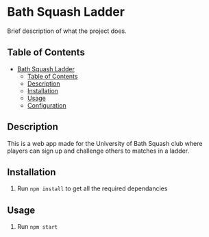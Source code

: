 # Bath Squash Ladder

Brief description of what the project does.

## Table of Contents

- [Bath Squash Ladder](#bath-squash-ladder)
  - [Table of Contents](#table-of-contents)
  - [Description](#description)
  - [Installation](#installation)
  - [Usage](#usage)
  - [Configuration](#configuration)

## Description

This is a web app made for the University of Bath Squash club where players can sign up and challenge others to matches in a ladder.

## Installation

1. Run `npm install` to get all the required dependancies

## Usage

1. Run `npm start`